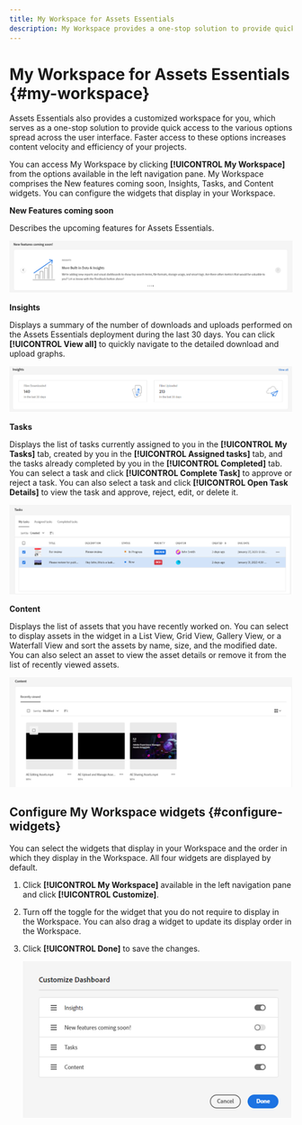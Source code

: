 ```yaml
---
title: My Workspace for Assets Essentials
description: My Workspace provides a one-stop solution to provide quick access to the various options spread across the Assets Essentials user interface.
---
```

# My Workspace for Assets Essentials {#my-workspace}

Assets Essentials also provides a customized workspace for you, which serves as a one-stop solution to provide quick access to the various options spread across the user interface. Faster access to these options increases content velocity and efficiency of your projects.

You can access My Workspace by clicking **[!UICONTROL My Workspace]** from the options available in the left navigation pane. My Workspace comprises the New features coming soon, Insights, Tasks, and Content widgets. You can configure the widgets that display in your Workspace.

**New Features coming soon**

Describes the upcoming features for Assets Essentials.

![New features coming soon in Workspace](assets/new-features.png)

**Insights**

Displays a summary of the number of downloads and uploads performed on the Assets Essentials deployment during the last 30 days. You can click **[!UICONTROL View all]** to quickly navigate to the detailed download and upload graphs.

![Insights in Workspace](assets/insights.png)

**Tasks**

Displays the list of tasks currently assigned to you in the **[!UICONTROL My Tasks]** tab, created by you in the **[!UICONTROL Assigned tasks]** tab, and the tasks already completed by you in the **[!UICONTROL Completed]** tab. You can select a task and click **[!UICONTROL Complete Task]** to approve or reject a task. You can also select a task and click **[!UICONTROL Open Task Details]** to view the task and approve, reject, edit, or delete it.

![Tasks in Workspace](assets/tasks-workspace.png)

**Content**

Displays the list of assets that you have recently worked on. You can select to display assets in the widget in a List View, Grid View, Gallery View, or a Waterfall View and sort the assets by name, size, and the modified date. You can also select an asset to view the asset details or remove it from the list of recently viewed assets.

![Content widget in Workspace](assets/workspace-content.png)

## Configure My Workspace widgets {#configure-widgets}

You can select the widgets that display in your Workspace and the order in which they display in the Workspace. All four widgets are displayed by default.

1. Click **[!UICONTROL My Workspace]** available in the left navigation pane and click **[!UICONTROL Customize]**.

1. Turn off the toggle for the widget that you do not require to display in the Workspace. You can also drag a widget to update its display order in the Workspace.

1. Click **[!UICONTROL Done]** to save the changes.

   ![Customize widgets in Workspace](assets/customize-workspace.png)
